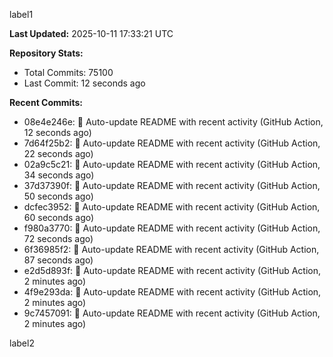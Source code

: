 
label1 
<!-- ACTIVITY_START -->
**Last Updated:** 2025-10-11 17:33:21 UTC

**Repository Stats:**
- Total Commits: 75100
- Last Commit: 12 seconds ago

**Recent Commits:**
- 08e4e246e: 🤖 Auto-update README with recent activity (GitHub Action, 12 seconds ago)
- 7d64f25b2: 🤖 Auto-update README with recent activity (GitHub Action, 22 seconds ago)
- 02a9c5c21: 🤖 Auto-update README with recent activity (GitHub Action, 34 seconds ago)
- 37d37390f: 🤖 Auto-update README with recent activity (GitHub Action, 50 seconds ago)
- dcfec3952: 🤖 Auto-update README with recent activity (GitHub Action, 60 seconds ago)
- f980a3770: 🤖 Auto-update README with recent activity (GitHub Action, 72 seconds ago)
- 6f36985f2: 🤖 Auto-update README with recent activity (GitHub Action, 87 seconds ago)
- e2d5d893f: 🤖 Auto-update README with recent activity (GitHub Action, 2 minutes ago)
- 4f9e293da: 🤖 Auto-update README with recent activity (GitHub Action, 2 minutes ago)
- 9c7457091: 🤖 Auto-update README with recent activity (GitHub Action, 2 minutes ago)
<!-- ACTIVITY_END -->

label2
